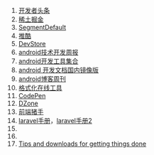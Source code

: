 1. [开发者头条](http://toutiao.io/)
2. [稀土掘金](http://gold.xitu.io/#/)
3. [SegmentDefault](https://segmentfault.com/)
4. [推酷](http://www.tuicool.com/)
5. [DevStore](http://www.devstore.cn/)
6. [android技术开发周报](http://www.androidweekly.cn/)
7. [android开发工具集合](http://androiddevtools.cn/)
8. [android 开发文档国内镜像版](http://androiddoc.qiniudn.com/)
9. [android博客周刊](http://www.androidblog.cn/)
10. [格式化在线工具](http://www.bejson.com/json2javapojo/)
10. [CodePen](http://codepen.io/)
11. [DZone](dzone.com)
12. [前端猪手](https://www.baidufe.com/fehelper/endecode.html)
13. [laravel手册](http://cheats.jesse-obrien.ca/)，[laravel手册2](http://www.linxiang.info/l5-cs/)
14. 
14. []()
15. [Tips and downloads for getting things done](http://lifehacker.com/)